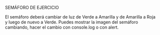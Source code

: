 SEMÁFORO DE EJERCICIO

El semáforo deberá cambiar de luz de Verde a Amarilla y de Amarilla a Roja y luego de nuevo a Verde.
Puedes mostrar la imagen del semáforo cambiando, hacer el cambio con console.log o con alert.
